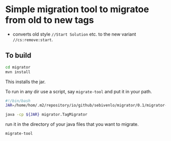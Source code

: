 # Simple migration tool to migratoe from old to new tags

* converts old style `//Start Solution` etc. to the new variant `//cs:remove:start`.

## To build

```sh
cd migrator
mvn install
```

This installs the jar.

To run in any dir use a script, say `migrate-tool` and put it in your path.

```sh
#!/bin/bash
JAR=/home/hom/.m2/repository/io/github/sebivenlo/migrator/0.1/migrator-0.1.jar

java -cp ${JAR} migrator.TagMigrator
```

run it in the directory of your java files that you want to migrate.

`migrate-tool`





